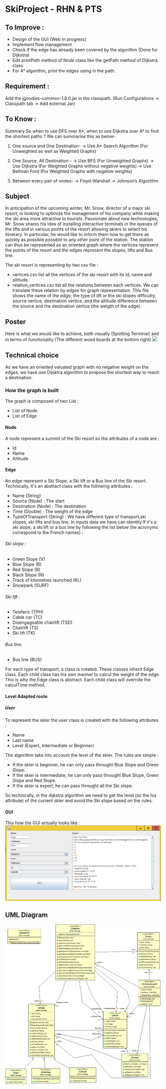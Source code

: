 # SkiProject - RHN & PTS

## To Improve :
- Design of the GUI (Web in progress)
- Implement flow management
- Check if the edge has already been covered by the algorithm (Done for Dijkstra)
- Edit printPath method of Node class like the getPath method of Dijkstra class
- For A* algorithm, print the edges using in the path.

## Requirement :
Add the jgoodies-common-1.8.0.jar in the classpath. (Run Configurations -> Classpath tab -> Add external Jar)

## To Know :
Summary
So when to use DFS over A*, when to use Dijkstra over A* to find the shortest paths ?
We can summarise this as below-

1) One source and One Destination-
→ Use A* Search Algorithm (For Unweighted as well as Weighted Graphs)

2) One Source, All Destination –
→ Use BFS (For Unweighted Graphs)
→ Use Dijkstra (For Weighted Graphs without negative weights)
→ Use Bellman Ford (For Weighted Graphs with negative weights)

3) Between every pair of nodes-
→ Floyd-Warshall
→ Johnson’s Algorithm

## Subject
In anticipation of the upcoming winter, Mr. Snow, director of a major ski resort, is looking to optimize
the management of his company while making the ski area more attractive to tourists.
Passionate about new technologies, Mr. Snow shares his idea of installing interactive terminals
in the queues of the lifts and in various points of the resort allowing skiers to
select his itinerary. In particular, he would like to inform them how to get there as quickly as possible
possible to any other point of the station.
The station can thus be represented as an oriented graph where the vertices represent the points
of the resort and the edges represent the slopes, lifts and Bus line.

The ski resort is representing by two csv file :
- vertices.csv list all the vertices of the ski resort with its id, name and altitude.
- relation_vertices.csv list all the relations between each vertices. We can translate these relation by edges for graph representation. This file shows the name of the edge, the type of lift or the ski slopes difficulty, source vertice, destination vertice, and the altitude difference between the source and the destination vertice (the weigth of the edge).

## Poster
Here is what we would like to achieve, both visually (Spotting Terminal) and in terms of functionality (The different wood boards at the bottom right)
![](Image/Poster_PTS_IBO.png?raw=true)

## Technical choice
As we have an oriented valuated graph with no negative weight on the edges, we have use Dijsktra algorithm to propose the shortest way to reach a destination.

### How the graph is built
The graph is composed of two List :
- List of Node
- List of Edge

#### Node
A node represent a summit of the Ski resort so the attributes of a node are :
- Id
- Name
- Altitude

#### Edge
An edge represent a Ski Slope, a Ski lift or a Bus line of the Ski resort.
Technically, it's an abstract class with the following attributes :
- Name (String)
- Source (Node) : The start
- Destination (Node) : The destination
- Time (Double) : The weight of the edge
- TypeOfTransport (String) : We have different type of transport,ski slopes, ski lifts and bus line. In inputs data we have can identity if it's a ski slope, a ski lift or a bus line by following the list below (he acronyms correspond to the French names) :

###### Ski slope :
- Green Slope (V)
- Blue Slope (B)
- Red Slope (R)
- Black Slope (N)
- Track of kilometres launched (KL)
- Snowpark (SURF)

###### Ski lift :
- Teleferic (TPH)
- Cable car (TC)
- Disengageable chairlift (TSD)
- Chairlift (TS)
- Ski lift (TK)

###### Bus line:
- Bus line (BUS)

For each type of transport, a class is created. These classes inherit Edge class.
Each child class has his own manner to calcul the weight of the edge. This is why the Edge class is abstract. Each child class will override the calculTime method.


#### Level Adapted route

##### User
To represent the skier the user class is created with the following attributes :
- Name
- Last name
- Level (Expert, Intermediate or Beginner)

The algorithm take into account the level of the skier. The rules are simple :
- If the skier is beginner, he can only pass throught Blue Slope and Green Slope.
- If the skier is intermediate, he can only pass throught Blue Slope, Green Slope and Red Slope.
- If the skier is expert, he can pass throught all the Ski slope.

So technically, in the dijkstra algorithm we need to get the level (so the his attribute) of the current skier and avoid the Ski slope based on the rules.

#### GUI
This how the GUI actually looks like :
![](Image/Capture_GUI.PNG?raw=true)

## UML Diagram
![](Image/UML_SkiSpotting.png?raw=true)
